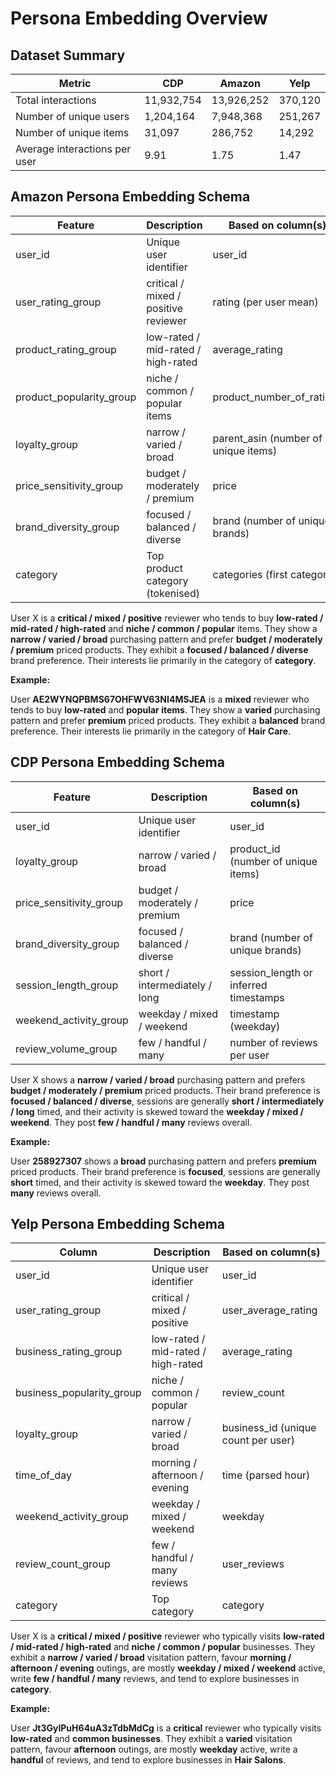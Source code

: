 # Persona Embedding Overview

## Dataset Summary

| Metric | CDP | Amazon | Yelp |
|--------|-----|--------|------|
| Total interactions | 11,932,754 | 13,926,252 | 370,120 |
| Number of unique users | 1,204,164 | 7,948,368 | 251,267 |
| Number of unique items | 31,097 | 286,752 | 14,292 |
| Average interactions per user | 9.91 | 1.75 | 1.47 |

## Amazon Persona Embedding Schema

| Feature | Description | Based on column(s) |
|---------|-------------|---------------------|
| user_id | Unique user identifier | user_id |
| user_rating_group | critical / mixed / positive reviewer | rating (per user mean) |
| product_rating_group | low-rated / mid-rated / high-rated | average_rating |
| product_popularity_group | niche / common / popular items | product_number_of_ratings |
| loyalty_group | narrow / varied / broad | parent_asin (number of unique items) |
| price_sensitivity_group | budget / moderately / premium | price |
| brand_diversity_group | focused / balanced / diverse | brand (number of unique brands) |
| category | Top product category (tokenised) | categories (first category) |

User X is a **critical / mixed / positive** reviewer who tends to buy **low-rated / mid-rated / high-rated** and **niche / common / popular** items. They show a **narrow / varied / broad** purchasing pattern and prefer **budget / moderately / premium** priced products. They exhibit a **focused / balanced / diverse** brand preference. Their interests lie primarily in the category of **category**.

**Example:**

User **AE2WYNQPBMS67OHFWV63NI4MSJEA** is a **mixed** reviewer who tends to buy **low-rated** and **popular items**. They show a **varied** purchasing pattern and prefer **premium** priced products. They exhibit a **balanced** brand preference. Their interests lie primarily in the category of **Hair Care**.

## CDP Persona Embedding Schema

| Feature | Description | Based on column(s) |
|---------|-------------|---------------------|
| user_id | Unique user identifier | user_id |
| loyalty_group | narrow / varied / broad | product_id (number of unique items) |
| price_sensitivity_group | budget / moderately / premium | price |
| brand_diversity_group | focused / balanced / diverse | brand (number of unique brands) |
| session_length_group | short / intermediately / long | session_length or inferred timestamps |
| weekend_activity_group | weekday / mixed / weekend | timestamp (weekday) |
| review_volume_group | few / handful / many | number of reviews per user |

User X shows a **narrow / varied / broad** purchasing pattern and prefers **budget / moderately / premium** priced products. Their brand preference is **focused / balanced / diverse**, sessions are generally **short / intermediately / long** timed, and their activity is skewed toward the **weekday / mixed / weekend**. They post **few / handful / many** reviews overall.

**Example:**

User **258927307** shows a **broad** purchasing pattern and prefers **premium** priced products. Their brand preference is **focused**, sessions are generally **short** timed, and their activity is skewed toward the **weekday**. They post **many** reviews overall.

## Yelp Persona Embedding Schema

| Column | Description | Based on column(s) |
|--------|-------------|---------------------|
| user_id | Unique user identifier | user_id |
| user_rating_group | critical / mixed / positive | user_average_rating |
| business_rating_group | low-rated / mid-rated / high-rated | average_rating |
| business_popularity_group | niche / common / popular | review_count |
| loyalty_group | narrow / varied / broad | business_id (unique count per user) |
| time_of_day | morning / afternoon / evening | time (parsed hour) |
| weekend_activity_group | weekday / mixed / weekend | weekday |
| review_count_group | few / handful / many reviews | user_reviews |
| category | Top category | category |

User X is a **critical / mixed / positive** reviewer who typically visits **low-rated / mid-rated / high-rated** and **niche / common / popular** businesses. They exhibit a **narrow / varied / broad** visitation pattern, favour **morning / afternoon / evening** outings, are mostly **weekday / mixed / weekend** active, write **few / handful / many** reviews, and tend to explore businesses in **category**.

**Example:**

User **Jt3GylPuH64uA3zTdbMdCg** is a **critical** reviewer who typically visits **low-rated** and **common businesses**. They exhibit a **varied** visitation pattern, favour **afternoon** outings, are mostly **weekday** active, write a **handful** of reviews, and tend to explore businesses in **Hair Salons**.
